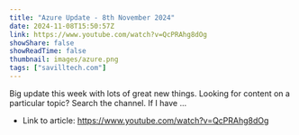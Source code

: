 ```yaml
---
title: "Azure Update - 8th November 2024"
date: 2024-11-08T15:50:57Z
link: https://www.youtube.com/watch?v=QcPRAhg8dOg
showShare: false
showReadTime: false
thumbnail: images/azure.png
tags: ["savilltech.com"]
---
```

Big update this week with lots of great new things. Looking for content on a particular topic? Search the channel. If I have ...

- Link to article: https://www.youtube.com/watch?v=QcPRAhg8dOg